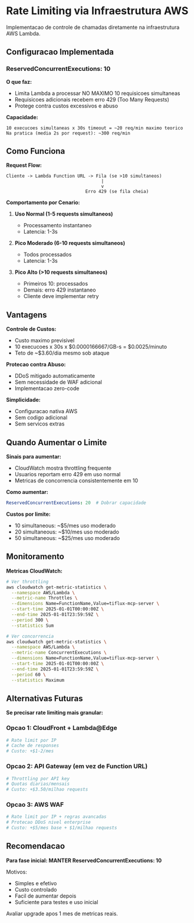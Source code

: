 # Rate Limiting via Infraestrutura AWS

Implementacao de controle de chamadas diretamente na infraestrutura AWS Lambda.

## Configuracao Implementada

### ReservedConcurrentExecutions: 10

**O que faz:**
- Limita Lambda a processar NO MAXIMO 10 requisicoes simultaneas
- Requisicoes adicionais recebem erro 429 (Too Many Requests)
- Protege contra custos excessivos e abuso

**Capacidade:**
```
10 execucoes simultaneas x 30s timeout = ~20 req/min maximo teorico
Na pratica (media 2s por request): ~300 req/min
```

## Como Funciona

**Request Flow:**
```
Cliente -> Lambda Function URL -> Fila (se >10 simultaneos)
                                    |
                                    v
                              Erro 429 (se fila cheia)
```

**Comportamento por Cenario:**

1. **Uso Normal (1-5 requests simultaneos)**
   - Processamento instantaneo
   - Latencia: 1-3s

2. **Pico Moderado (6-10 requests simultaneos)**
   - Todos processados
   - Latencia: 1-3s

3. **Pico Alto (>10 requests simultaneos)**
   - Primeiros 10: processados
   - Demais: erro 429 instantaneo
   - Cliente deve implementar retry

## Vantagens

**Controle de Custos:**
- Custo maximo previsivel
- 10 execucoes x 30s x $0.0000166667/GB-s = $0.0025/minuto
- Teto de ~$3.60/dia mesmo sob ataque

**Protecao contra Abuso:**
- DDoS mitigado automaticamente
- Sem necessidade de WAF adicional
- Implementacao zero-code

**Simplicidade:**
- Configuracao nativa AWS
- Sem codigo adicional
- Sem servicos extras

## Quando Aumentar o Limite

**Sinais para aumentar:**
- CloudWatch mostra throttling frequente
- Usuarios reportam erro 429 em uso normal
- Metricas de concorrencia consistentemente em 10

**Como aumentar:**
```yaml
ReservedConcurrentExecutions: 20  # Dobrar capacidade
```

**Custos por limite:**
- 10 simultaneous: ~$5/mes uso moderado
- 20 simultaneous: ~$10/mes uso moderado
- 50 simultaneous: ~$25/mes uso moderado

## Monitoramento

**Metricas CloudWatch:**
```bash
# Ver throttling
aws cloudwatch get-metric-statistics \
  --namespace AWS/Lambda \
  --metric-name Throttles \
  --dimensions Name=FunctionName,Value=tiflux-mcp-server \
  --start-time 2025-01-01T00:00:00Z \
  --end-time 2025-01-01T23:59:59Z \
  --period 300 \
  --statistics Sum

# Ver concorrencia
aws cloudwatch get-metric-statistics \
  --namespace AWS/Lambda \
  --metric-name ConcurrentExecutions \
  --dimensions Name=FunctionName,Value=tiflux-mcp-server \
  --start-time 2025-01-01T00:00:00Z \
  --end-time 2025-01-01T23:59:59Z \
  --period 60 \
  --statistics Maximum
```

## Alternativas Futuras

**Se precisar rate limiting mais granular:**

### Opcao 1: CloudFront + Lambda@Edge
```yaml
# Rate limit por IP
# Cache de responses
# Custo: +$1-2/mes
```

### Opcao 2: API Gateway (em vez de Function URL)
```yaml
# Throttling por API key
# Quotas diarias/mensais
# Custo: +$3.50/milhao requests
```

### Opcao 3: AWS WAF
```yaml
# Rate limit por IP + regras avancadas
# Protecao DDoS nivel enterprise
# Custo: +$5/mes base + $1/milhao requests
```

## Recomendacao

**Para fase inicial: MANTER ReservedConcurrentExecutions: 10**

Motivos:
- Simples e efetivo
- Custo controlado
- Facil de aumentar depois
- Suficiente para testes e uso inicial

Avaliar upgrade apos 1 mes de metricas reais.
